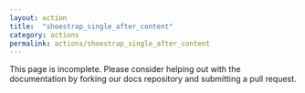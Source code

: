 ```yaml
---
layout: action
title:  "shoestrap_single_after_content"
category: actions
permalink: actions/shoestrap_single_after_content
---
```


This page is incomplete. Please consider helping out with the documentation by forking our docs repository and submitting a pull request.